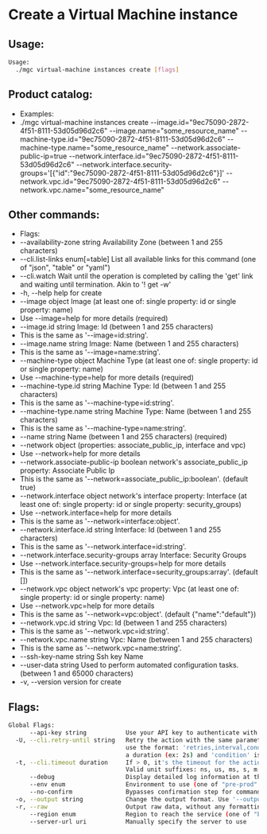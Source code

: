 # Create a Virtual Machine instance

## Usage:
```bash
Usage:
  ./mgc virtual-machine instances create [flags]
```

## Product catalog:
- Examples:
- ./mgc virtual-machine instances create --image.id="9ec75090-2872-4f51-8111-53d05d96d2c6" --image.name="some_resource_name" --machine-type.id="9ec75090-2872-4f51-8111-53d05d96d2c6" --machine-type.name="some_resource_name" --network.associate-public-ip=true --network.interface.id="9ec75090-2872-4f51-8111-53d05d96d2c6" --network.interface.security-groups='[{"id":"9ec75090-2872-4f51-8111-53d05d96d2c6"}]' --network.vpc.id="9ec75090-2872-4f51-8111-53d05d96d2c6" --network.vpc.name="some_resource_name"

## Other commands:
- Flags:
- --availability-zone string                  Availability Zone (between 1 and 255 characters)
- --cli.list-links enum[=table]               List all available links for this command (one of "json", "table" or "yaml")
- --cli.watch                                 Wait until the operation is completed by calling the 'get' link and waiting until termination. Akin to '! get -w'
- -h, --help                                      help for create
- --image object                              Image (at least one of: single property: id or single property: name)
- Use --image=help for more details (required)
- --image.id string                           Image: Id (between 1 and 255 characters)
- This is the same as '--image=id:string'.
- --image.name string                         Image: Name (between 1 and 255 characters)
- This is the same as '--image=name:string'.
- --machine-type object                       Machine Type (at least one of: single property: id or single property: name)
- Use --machine-type=help for more details (required)
- --machine-type.id string                    Machine Type: Id (between 1 and 255 characters)
- This is the same as '--machine-type=id:string'.
- --machine-type.name string                  Machine Type: Name (between 1 and 255 characters)
- This is the same as '--machine-type=name:string'.
- --name string                               Name (between 1 and 255 characters) (required)
- --network object                            (properties: associate_public_ip, interface and vpc)
- Use --network=help for more details
- --network.associate-public-ip boolean       network's associate_public_ip property: Associate Public Ip
- This is the same as '--network=associate_public_ip:boolean'. (default true)
- --network.interface object                  network's interface property: Interface (at least one of: single property: id or single property: security_groups)
- Use --network.interface=help for more details
- This is the same as '--network=interface:object'.
- --network.interface.id string               Interface: Id (between 1 and 255 characters)
- This is the same as '--network.interface=id:string'.
- --network.interface.security-groups array   Interface: Security Groups
- Use --network.interface.security-groups=help for more details
- This is the same as '--network.interface=security_groups:array'. (default [])
- --network.vpc object                        network's vpc property: Vpc (at least one of: single property: id or single property: name)
- Use --network.vpc=help for more details
- This is the same as '--network=vpc:object'. (default {"name":"default"})
- --network.vpc.id string                     Vpc: Id (between 1 and 255 characters)
- This is the same as '--network.vpc=id:string'.
- --network.vpc.name string                   Vpc: Name (between 1 and 255 characters)
- This is the same as '--network.vpc=name:string'.
- --ssh-key-name string                       Ssh key Name
- --user-data string                          Used to perform automated configuration tasks. (between 1 and 65000 characters)
- -v, --version                                   version for create

## Flags:
```bash
Global Flags:
      --api-key string           Use your API key to authenticate with the API
  -U, --cli.retry-until string   Retry the action with the same parameters until the given condition is met. The flag parameters
                                 use the format: 'retries,interval,condition', where 'retries' is a positive integer, 'interval' is
                                 a duration (ex: 2s) and 'condition' is a 'engine=value' pair such as "jsonpath=expression"
  -t, --cli.timeout duration     If > 0, it's the timeout for the action execution. It's specified as numbers and unit suffix.
                                 Valid unit suffixes: ns, us, ms, s, m and h. Examples: 300ms, 1m30s
      --debug                    Display detailed log information at the debug level
      --env enum                 Environment to use (one of "pre-prod" or "prod") (default "prod")
      --no-confirm               Bypasses confirmation step for commands that ask a confirmation from the user
  -o, --output string            Change the output format. Use '--output=help' to know more details. (default "yaml")
  -r, --raw                      Output raw data, without any formatting or coloring
      --region enum              Region to reach the service (one of "br-mgl1", "br-ne1" or "br-se1") (default "br-se1")
      --server-url uri           Manually specify the server to use
```

